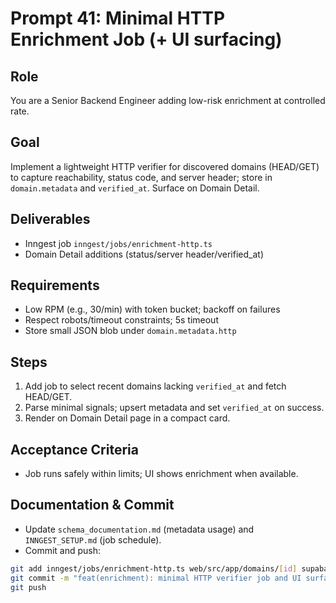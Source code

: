 # Prompt 41: Minimal HTTP Enrichment Job (+ UI surfacing)

## Role

You are a Senior Backend Engineer adding low-risk enrichment at controlled rate.

## Goal

Implement a lightweight HTTP verifier for discovered domains (HEAD/GET) to capture reachability, status code, and server header; store in `domain.metadata` and `verified_at`. Surface on Domain Detail.

## Deliverables

- Inngest job `inngest/jobs/enrichment-http.ts`
- Domain Detail additions (status/server header/verified_at)

## Requirements

- Low RPM (e.g., 30/min) with token bucket; backoff on failures
- Respect robots/timeout constraints; 5s timeout
- Store small JSON blob under `domain.metadata.http`

## Steps

1. Add job to select recent domains lacking `verified_at` and fetch HEAD/GET.
2. Parse minimal signals; upsert metadata and set `verified_at` on success.
3. Render on Domain Detail page in a compact card.

## Acceptance Criteria

- Job runs safely within limits; UI shows enrichment when available.

## Documentation & Commit

- Update `schema_documentation.md` (metadata usage) and `INNGEST_SETUP.md` (job schedule).
- Commit and push:

```bash
git add inngest/jobs/enrichment-http.ts web/src/app/domains/[id] supabase/schema_documentation.md INNGEST_SETUP.md
git commit -m "feat(enrichment): minimal HTTP verifier job and UI surfacing"
git push
```
